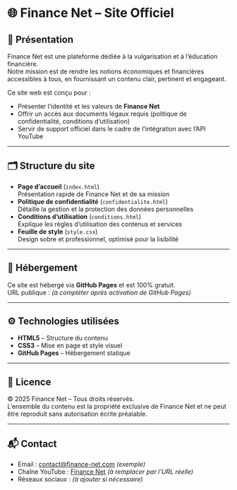 # 🌐 Finance Net – Site Officiel

## 📌 Présentation
Finance Net est une plateforme dédiée à la vulgarisation et à l’éducation financière.  
Notre mission est de rendre les notions économiques et financières accessibles à tous, en fournissant un contenu clair, pertinent et engageant.

Ce site web est conçu pour :
- Présenter l’identité et les valeurs de **Finance Net**
- Offrir un accès aux documents légaux requis (politique de confidentialité, conditions d’utilisation)
- Servir de support officiel dans le cadre de l’intégration avec l’API YouTube

---

## 🗂 Structure du site
- **Page d’accueil** (`index.html`)  
  Présentation rapide de Finance Net et de sa mission
- **Politique de confidentialité** (`confidentialite.html`)  
  Détaille la gestion et la protection des données personnelles
- **Conditions d’utilisation** (`conditions.html`)  
  Explique les règles d’utilisation des contenus et services
- **Feuille de style** (`style.css`)  
  Design sobre et professionnel, optimisé pour la lisibilité

---

## 🚀 Hébergement
Ce site est hébergé via **GitHub Pages** et est 100% gratuit.  
URL publique : *(à compléter après activation de GitHub Pages)*

---

## ⚙️ Technologies utilisées
- **HTML5** – Structure du contenu
- **CSS3** – Mise en page et style visuel
- **GitHub Pages** – Hébergement statique

---

## 📄 Licence
© 2025 Finance Net – Tous droits réservés.  
L’ensemble du contenu est la propriété exclusive de Finance Net et ne peut être reproduit sans autorisation écrite préalable.

---

## 📬 Contact
- Email : contact@finance-net.com *(exemple)*
- Chaîne YouTube : [Finance Net](https://youtube.com/) *(à remplacer par l’URL réelle)*
- Réseaux sociaux : *(à ajouter si nécessaire)*
